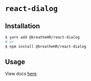 # `react-dialog`

## Installation

```sh
$ yarn add @breatheHR/react-dialog
# or
$ npm install @breatheHR/react-dialog
```

## Usage

View docs [here](https://radix-ui.com/primitives/docs/components/dialog).
